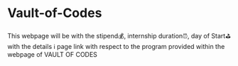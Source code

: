 # Vault-of-Codes
This webpage will be with the stipend💰, internship duration⏰, day of Start⛳ with the details ℹ page link with respect to the program provided within the webpage of VAULT OF CODES
